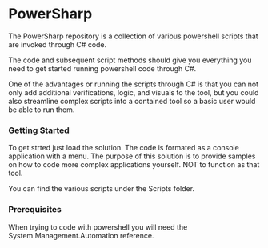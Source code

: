 # PowerSharp

The PowerSharp repository is a collection of various powershell scripts that are invoked through C# code. 

The code and subsequent script methods should give you everything you need to get started running powershell code through C#. 

One of the advantages or running the scripts through C# is that you can not only add additional verifications, logic, and visuals to the tool, but you could also streamline complex scripts into a contained tool so a basic user would be able to run them.

### Getting Started

To get strted just load the solution. The code is formated as a console application with a menu.
The purpose of this solution is to provide samples on how to code more complex applications yourself. NOT to function as that tool. 

You can find the various scripts under the Scripts folder.

### Prerequisites

When trying to code with powershell you will need the System.Management.Automation reference. 
